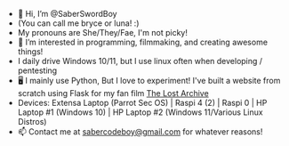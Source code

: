- 👋 Hi, I’m @SaberSwordBoy
- (You can call me bryce or luna! :)
- My pronouns are She/They/Fae, I'm not picky!
- 👀 I’m interested in programming, filmmaking, and creating awesome things!
- I daily drive Windows 10/11, but I use linux often when developing / pentesting
- 🖥 I mainly use Python, But I love to experiment! I've built a website from scratch using Flask for my fan film [The Lost Archive](https://thelostarchive.cf)
- Devices: Extensa Laptop (Parrot Sec OS) | Raspi 4 (2) | Raspi 0 | HP Laptop #1 (Windows 10) | HP Laptop #2 (Windows 11/Various Linux Distros)
- 📫 Contact me at sabercodeboy@gmail.com for whatever reasons!

<!---
SaberSwordBoy/SaberSwordBoy is a ✨ special ✨ repository because its `README.md` (this file) appears on your GitHub profile.
You can click the Preview link to take a look at your changes.
--->
